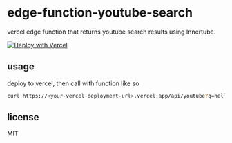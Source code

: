 # edge-function-youtube-search

vercel edge function that returns youtube search results using Innertube.

[![Deploy with Vercel](https://vercel.com/button)](https://vercel.com/new/clone?repository-url=https%3A%2F%2Fgithub.com%2Fflo-bit%2Fedge-function-youtube-search)

## usage

deploy to vercel, then call with function like so

```bash
curl https://<your-vercel-deployment-url>.vercel.app/api/youtube?q=hello
```

## license

MIT